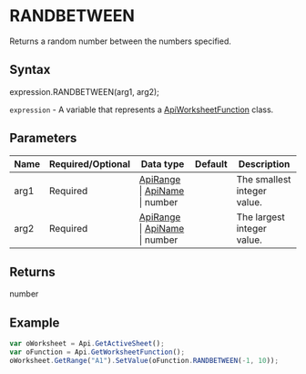 # RANDBETWEEN

Returns a random number between the numbers specified.

## Syntax

expression.RANDBETWEEN(arg1, arg2);

`expression` - A variable that represents a [ApiWorksheetFunction](../ApiWorksheetFunction.md) class.

## Parameters

| **Name** | **Required/Optional** | **Data type** | **Default** | **Description** |
| ------------- | ------------- | ------------- | ------------- | ------------- |
| arg1 | Required | [ApiRange](../../ApiRange/ApiRange.md) &#124; [ApiName](../../ApiName/ApiName.md) &#124; number |  | The smallest integer value. |
| arg2 | Required | [ApiRange](../../ApiRange/ApiRange.md) &#124; [ApiName](../../ApiName/ApiName.md) &#124; number |  | The largest integer value. |

## Returns

number

## Example



```javascript
var oWorksheet = Api.GetActiveSheet();
var oFunction = Api.GetWorksheetFunction();
oWorksheet.GetRange("A1").SetValue(oFunction.RANDBETWEEN(-1, 10));
```
